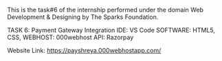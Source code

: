 This is the task#6 of the internship performed under the domain Web Development & Designing by The Sparks Foundation.

TASK 6: Payment Gateway Integration
IDE: VS Code
SOFTWARE: HTML5, CSS, 
WEBHOST: 000webhost
API: Razorpay

Website Link: https://payshreya.000webhostapp.com/
